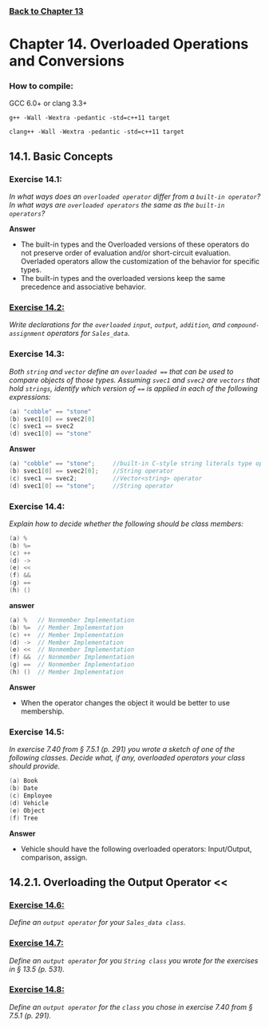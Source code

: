 ### [Back to Chapter 13](../Chapter_13/README.md)

# Chapter 14. Overloaded Operations and Conversions

### How to compile:

GCC 6.0+ or clang 3.3+

`g++ -Wall -Wextra -pedantic -std=c++11 target`

`clang++ -Wall -Wextra -pedantic -std=c++11 target`


## 14.1. Basic Concepts

### Exercise 14.1: 

*In what ways does an `overloaded operator` differ from a `built-in operator`? In what ways are `overloaded operators` the same as the `built-in operators`?*

**Answer**
- The built-in types and the Overloaded versions of these operators do not preserve order of evaluation and/or short-circuit evaluation. Overladed operators allow the customization of the behavior for specific types.
- The built-in types and the overloaded versions keep the same precedence and associative behavior.

### [Exercise 14.2:](Exercise_02/Ex02.cpp) 

*Write declarations for the `overloaded` `input`, `output`, `addition`, and `compound-assignment` operators for `Sales_data`.*

### Exercise 14.3:

*Both `string` and `vector` define an `overloaded ==` that can be used to compare objects of those types. Assuming `svec1` and `svec2` are `vectors` that hold `strings`, identify which version of `==` is applied in each of the following expressions:*

```cpp
(a) "cobble" == "stone"
(b) svec1[0] == svec2[0]
(c) svec1 == svec2
(d) svec1[0] == "stone"
```

**Answer**
```cpp
(a) "cobble" == "stone";     //built-in C-style string literals type operator
(b) svec1[0] == svec2[0];    //String operator
(c) svec1 == svec2;          //Vector<string> operator
(d) svec1[0] == "stone";     //String operator
```

### Exercise 14.4: 

*Explain how to decide whether the following should be class members:*

```cpp
(a) %
(b) %=
(c) ++
(d) ->
(e) <<
(f) &&
(g) ==
(h) ()
```

**answer**
```cpp
(a) %   // Nonmember Implementation
(b) %=  // Member Implementation
(c) ++  // Member Implementation
(d) ->  // Member Implementation
(e) <<  // Nonmember Implementation
(f) &&  // Nonmember Implementation
(g) ==  // Nonmember Implementation
(h) ()  // Member Implementation
```

**Answer**
- When the operator changes the object it would be better to use membership.

### Exercise 14.5: 

*In exercise 7.40 from § 7.5.1 (p. 291) you wrote a sketch of one of the following classes. Decide what, if any, overloaded operators your class should provide.*

```cpp
(a) Book
(b) Date
(c) Employee
(d) Vehicle 
(e) Object
(f) Tree
```

**Answer**
- Vehicle should have the following overloaded operators: Input/Output, comparison, assign.

## 14.2.1. Overloading the Output Operator <<

### [Exercise 14.6:](Exercise_06/Ex06.cpp)

*Define an `output operator` for your `Sales_data class`.*

### [Exercise 14.7:](Exercise_07/Ex07.cpp)

*Define an `output operator` for you `String class` you wrote for the exercises in § 13.5 (p. 531).*

### [Exercise 14.8:](Exercise_08/Ex08.cpp)

*Define an `output operator` for the `class` you chose in exercise 7.40 from § 7.5.1 (p. 291).*